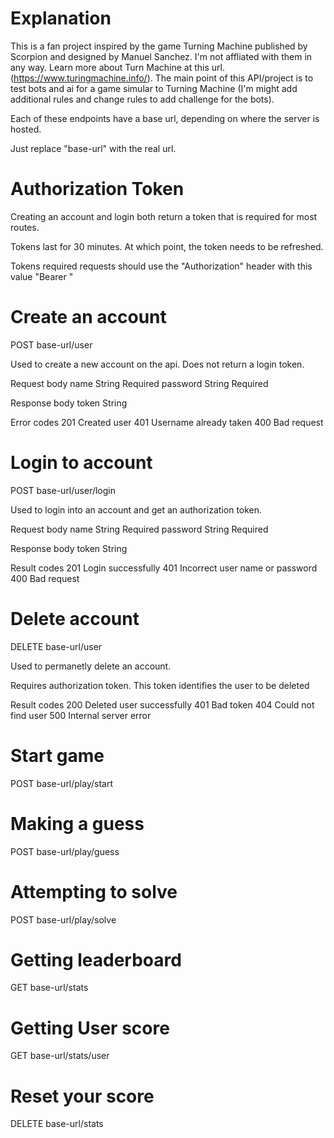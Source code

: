# Explanation
This is a fan project inspired by the game Turning Machine published by Scorpion and designed by Manuel Sanchez. I'm not affliated with them in any way. Learn more about Turn Machine at this url. (https://www.turingmachine.info/). The main point of this API/project is to test bots and ai for a game simular to Turning Machine (I'm might add additional rules and change rules to add challenge for the bots). 

Each of these endpoints have a base url, depending on where the server is hosted. 

Just replace "base-url" with the real url.

# Authorization Token

Creating an account and login both return a token that is required for most routes.

Tokens last for 30 minutes. At which point, the token needs to be refreshed.

Tokens required requests should use the "Authorization" header with this value "Bearer <token value>"


# Create an account

POST base-url/user

Used to create a new account on the api. Does not return a login token. 

Request body 
name            String          Required
password        String          Required

Response body
token           String

Error codes
201             Created user
401             Username already taken
400             Bad request

# Login to account

POST base-url/user/login

Used to login into an account and get an authorization token.

Request body
name            String          Required
password        String          Required

Response body
token           String

Result codes
201             Login successfully
401             Incorrect user name or password
400             Bad request



# Delete account

DELETE base-url/user

Used to permanetly delete an account.

Requires authorization token. This token identifies the user to be deleted

Result codes
200             Deleted user successfully
401             Bad token
404             Could not find user
500             Internal server error

# Start game

POST base-url/play/start

# Making a guess

POST base-url/play/guess

# Attempting to solve

POST base-url/play/solve

# Getting leaderboard

GET base-url/stats

# Getting User score

GET base-url/stats/user

# Reset your score

DELETE base-url/stats
